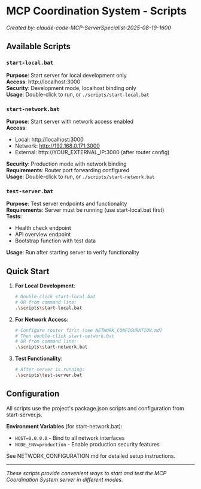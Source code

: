 # MCP Coordination System - Scripts

*Created by: claude-code-MCP-ServerSpecialist-2025-08-19-1600*

## Available Scripts

### `start-local.bat`
**Purpose**: Start server for local development only  
**Access**: http://localhost:3000  
**Security**: Development mode, localhost binding only  
**Usage**: Double-click to run, or `./scripts/start-local.bat`

### `start-network.bat`
**Purpose**: Start server with network access enabled  
**Access**: 
- Local: http://localhost:3000
- Network: http://192.168.0.171:3000
- External: http://YOUR_EXTERNAL_IP:3000 (after router config)

**Security**: Production mode with network binding  
**Requirements**: Router port forwarding configured  
**Usage**: Double-click to run, or `./scripts/start-network.bat`

### `test-server.bat`
**Purpose**: Test server endpoints and functionality  
**Requirements**: Server must be running (use start-local.bat first)  
**Tests**:
- Health check endpoint
- API overview endpoint  
- Bootstrap function with test data

**Usage**: Run after starting server to verify functionality

## Quick Start

1. **For Local Development**:
   ```bash
   # Double-click start-local.bat
   # OR from command line:
   .\scripts\start-local.bat
   ```

2. **For Network Access**:
   ```bash
   # Configure router first (see NETWORK_CONFIGURATION.md)
   # Then double-click start-network.bat
   # OR from command line:
   .\scripts\start-network.bat
   ```

3. **Test Functionality**:
   ```bash
   # After server is running:
   .\scripts\test-server.bat
   ```

## Configuration

All scripts use the project's package.json scripts and configuration from start-server.js.

**Environment Variables** (for start-network.bat):
- `HOST=0.0.0.0` - Bind to all network interfaces
- `NODE_ENV=production` - Enable production security features

See NETWORK_CONFIGURATION.md for detailed setup instructions.

---

*These scripts provide convenient ways to start and test the MCP Coordination System server in different modes.*